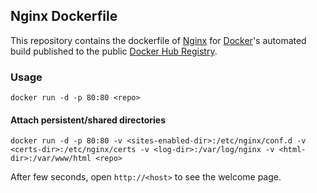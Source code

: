 ## Nginx Dockerfile

This repository contains the dockerfile of [Nginx](http://nginx.org/) for [Docker](https://www.docker.com/)'s automated build published to the public [Docker Hub Registry](https://registry.hub.docker.com/).

### Usage

    docker run -d -p 80:80 <repo>

#### Attach persistent/shared directories

    docker run -d -p 80:80 -v <sites-enabled-dir>:/etc/nginx/conf.d -v <certs-dir>:/etc/nginx/certs -v <log-dir>:/var/log/nginx -v <html-dir>:/var/www/html <repo>

After few seconds, open `http://<host>` to see the welcome page.
